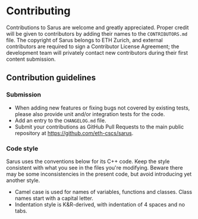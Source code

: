 # Contributing

Contributions to Sarus are welcome and greatly appreciated. Proper credit will be given to contributors by adding their
names to the `CONTRIBUTORS.md` file. The copyright of Sarus belongs to ETH Zurich, and external contributors are required to
sign a Contributor License Agreement; the development team will privately contact new contributors during their first
content submission.

## Contribution guidelines

### Submission

- When adding new features or fixing bugs not covered by existing tests, please also provide unit and/or integration tests
  for the code.
- Add an entry to the `CHANGELOG.md` file.
- Submit your contributions as GitHub Pull Requests to the main public repository at https://github.com/eth-cscs/sarus.

### Code style

Sarus uses the conventions below for its C++ code. Keep the style consistent with what you see in the files you're
modifying. Beware there may be some inconsistencies in the present code, but avoid introducing yet another style.

- Camel case is used for names of variables, functions and classes. Class names start with a capital letter.
- Indentation style is K&R-derived, with indentation of 4 spaces and no tabs.
